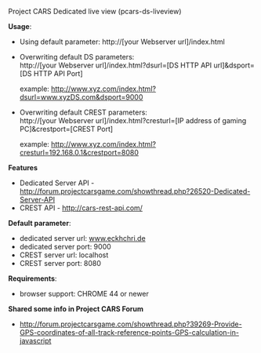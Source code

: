 Project CARS Dedicated live view (pcars-ds-liveview)

**Usage**:
- Using default parameter: http://[your Webserver url]/index.html
- Overwriting default DS parameters:   
     http://[your Webserver url]/index.html?dsurl=[DS HTTP API url]&dsport=[DS HTTP API Port]
    
     example: http://www.xyz.com/index.html?dsurl=www.xyzDS.com&dsport=9000
- Overwriting default CREST parameters:   
     http://[your Webserver url]/index.html?cresturl=[IP address of gaming PC]&crestport=[CREST Port]
     
     example: http://www.xyz.com/index.html?cresturl=192.168.0.1&crestport=8080

**Features**
- Dedicated Server API - http://forum.projectcarsgame.com/showthread.php?26520-Dedicated-Server-API
- CREST API - http://cars-rest-api.com/

**Default parameter**:
- dedicated server url:   www.eckhchri.de
- dedicated server port:  9000
- CREST server url:       localhost
- CREST server port:      8080
 
**Requirements**:
- browser support: CHROME 44 or newer

**Shared some info in Project CARS Forum**
- http://forum.projectcarsgame.com/showthread.php?39269-Provide-GPS-coordinates-of-all-track-reference-points-GPS-calculation-in-javascript

